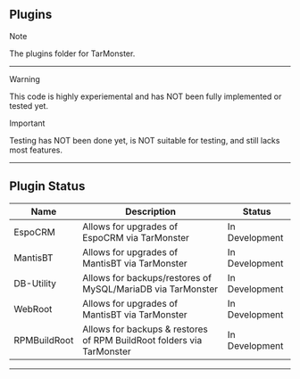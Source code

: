 <h2> Plugins</h2>

> [!NOTE]
> The plugins folder for TarMonster.
<hr>

> [!WARNING]
> This code is highly experiemental and has NOT been fully implemented or tested yet.

> [!IMPORTANT]
> Testing has NOT been done yet, is NOT suitable for testing, and still lacks most features.

<hr>
<h2>Plugin Status</h2>


| Name | Description | Status
| --- | --- | --- |
| EspoCRM | Allows for upgrades of EspoCRM via TarMonster | In Development
| MantisBT | Allows for upgrades of MantisBT via TarMonster | In Development
| DB-Utility | Allows for backups/restores of MySQL/MariaDB via TarMonster | In Development
| WebRoot | Allows for upgrades of MantisBT via TarMonster | In Development
| RPMBuildRoot | Allows for backups & restores of RPM BuildRoot folders via TarMonster | In Development

<hr>
